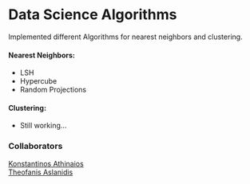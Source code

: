 # Data Science Algorithms
Implemented different Algorithms for nearest neighbors and clustering.

#### Nearest Neighbors:
* LSH
* Hypercube
* Random Projections

#### Clustering:
* Still working...
### Collaborators
[Konstantinos Athinaios](https://github.com/KostasA97)
<br>
[Theofanis Aslanidis](https://github.com/Fanarosss)
